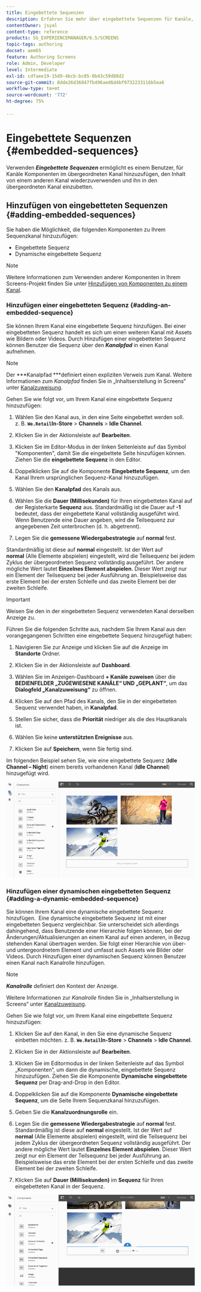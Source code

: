 ```yaml
---
title: Eingebettete Sequenzen
description: Erfahren Sie mehr über eingebettete Sequenzen für Kanäle, mit denen Sie Komponenten zum übergeordneten Kanal hinzufügen können. Alternativ können Sie den Inhalt von einem anderen Kanal wiederverwenden und in den übergeordneten Kanal einbetten.
contentOwner: jsyal
content-type: reference
products: SG_EXPERIENCEMANAGER/6.5/SCREENS
topic-tags: authoring
docset: aem65
feature: Authoring Screens
role: Admin, Developer
level: Intermediate
exl-id: cdfaee19-15d9-4bcb-bc85-0b43c59d88d2
source-git-commit: 8dde26d36847fb496aed6d4bf9732233116b5ea6
workflow-type: tm+mt
source-wordcount: '772'
ht-degree: 75%

---
```


# Eingebettete Sequenzen {#embedded-sequences}

Verwenden ***Eingebettete Sequenzen*** ermöglicht es einem Benutzer, für Kanäle Komponenten im übergeordneten Kanal hinzuzufügen, den Inhalt von einem anderen Kanal wiederzuverwenden und ihn in den übergeordneten Kanal einzubetten.

## Hinzufügen von eingebetteten Sequenzen {#adding-embedded-sequences}

Sie haben die Möglichkeit, die folgenden Komponenten zu Ihrem Sequenzkanal hinzuzufügen:

* Eingebettete Sequenz
* Dynamische eingebettete Sequenz

>[!NOTE]
>
>Weitere Informationen zum Verwenden anderer Komponenten in Ihrem Screens-Projekt finden Sie unter [Hinzufügen von Komponenten zu einem Kanal](adding-components-to-a-channel.md).

### Hinzufügen einer eingebetteten Sequenz {#adding-an-embedded-sequence}

Sie können Ihrem Kanal eine eingebettete Sequenz hinzufügen. Bei einer eingebetteten Sequenz handelt es sich um einen weiteren Kanal mit Assets wie Bildern oder Videos. Durch Hinzufügen einer eingebetteten Sequenz können Benutzer die Sequenz über den ***Kanalpfad*** in einen Kanal aufnehmen.

>[!NOTE]
>Der ***Kanalpfad ***definiert einen expliziten Verweis zum Kanal.
>Weitere Informationen zum *Kanalpfad* finden Sie in „Inhaltserstellung in Screens“ unter [Kanalzuweisung](channel-assignment.md).

Gehen Sie wie folgt vor, um Ihrem Kanal eine eingebettete Sequenz hinzuzufügen:

1. Wählen Sie den Kanal aus, in den eine Seite eingebettet werden soll.  z. B. **`We.Retail`In-Store** > **Channels** > **Idle Channel**.

1. Klicken Sie in der Aktionsleiste auf **Bearbeiten**.
1. Klicken Sie im Editor-Modus in der linken Seitenleiste auf das Symbol &quot;Komponenten&quot;, damit Sie die eingebettete Seite hinzufügen können. Ziehen Sie die **eingebettete Sequenz** in den Editor.
1. Doppelklicken Sie auf die Komponente **Eingebettete Sequenz**, um den Kanal Ihrem ursprünglichen Sequenz-Kanal hinzuzufügen.
1. Wählen Sie den **Kanalpfad** des Kanals aus.
1. Wählen Sie die **Dauer (Millisekunden)** für Ihren eingebetteten Kanal auf der Registerkarte **Sequenz** aus. Standardmäßig ist die Dauer auf **-1** bedeutet, dass der eingebettete Kanal vollständig ausgeführt wird. Wenn Benutzende eine Dauer angeben, wird die Teilsequenz zur angegebenen Zeit unterbrochen (d. h. abgetrennt).

1. Legen Sie die **gemessene Wiedergabestrategie** auf **normal** fest.

Standardmäßig ist diese auf **normal** eingestellt. Ist der Wert auf **normal** (Alle Elemente abspielen) eingestellt, wird die Teilsequenz bei jedem Zyklus der übergeordneten Sequenz vollständig ausgeführt. Der andere mögliche Wert lautet **Einzelnes Element abspielen**. Dieser Wert zeigt nur ein Element der Teilsequenz bei jeder Ausführung an. Beispielsweise das erste Element bei der ersten Schleife und das zweite Element bei der zweiten Schleife.

>[!IMPORTANT]
>
>Weisen Sie den in der eingebetteten Sequenz verwendeten Kanal derselben Anzeige zu.
>
>Führen Sie die folgenden Schritte aus, nachdem Sie Ihrem Kanal aus den vorangegangenen Schritten eine eingebettete Sequenz hinzugefügt haben:
>
>1. Navigieren Sie zur Anzeige und klicken Sie auf die Anzeige im **Standorte** Ordner.
>1. Klicken Sie in der Aktionsleiste auf **Dashboard**.
>1. Wählen Sie im Anzeigen-Dashboard **+ Kanäle zuweisen** über die **BEDIENFELDER „ZUGEWIESENE KANÄLE“ UND „GEPLANT“**, um das **Dialogfeld „Kanalzuweisung“** zu öffnen.
>
>1. Klicken Sie auf den Pfad des Kanals, den Sie in der eingebetteten Sequenz verwendet haben, in **Kanalpfad**.
>1. Stellen Sie sicher, dass die **Priorität** niedriger als die des Hauptkanals ist.
>
>1. Wählen Sie keine **unterstützten Ereignisse** aus.
>1. Klicken Sie auf **Speichern**, wenn Sie fertig sind.
>

Im folgenden Beispiel sehen Sie, wie eine eingebettete Sequenz (**Idle Channel – Night**) einem bereits vorhandenen Kanal (**Idle Channel**) hinzugefügt wird.

![new2](assets/new2.gif)

### Hinzufügen einer dynamischen eingebetteten Sequenz {#adding-a-dynamic-embedded-sequence}

Sie können Ihrem Kanal eine dynamische eingebettete Sequenz hinzufügen.  Eine dynamische eingebettete Sequenz ist mit einer eingebetteten Sequenz vergleichbar. Sie unterscheidet sich allerdings dahingehend, dass Benutzende einer Hierarchie folgen können, bei der Änderungen/Aktualisierungen an einem Kanal auf einen anderen, in Bezug stehenden Kanal übertragen werden. Sie folgt einer Hierarchie von über- und untergeordnetem Element und umfasst auch Assets wie Bilder oder Videos. Durch Hinzufügen einer dynamischen Sequenz können Benutzer einen Kanal nach Kanalrolle hinzufügen.

>[!NOTE]
>
>***Kanalrolle*** definiert den Kontext der Anzeige.
>
>Weitere Informationen zur *Kanalrolle* finden Sie in „Inhaltserstellung in Screens“ unter [Kanalzuweisung](channel-assignment.md).

Gehen Sie wie folgt vor, um Ihrem Kanal eine eingebettete Sequenz hinzuzufügen:

1. Klicken Sie auf den Kanal, in den Sie eine dynamische Sequenz einbetten möchten. z. B. **`We.Retail`In-Store** > **Channels** > **Idle Channel**.

1. Klicken Sie in der Aktionsleiste auf **Bearbeiten**. 
1. Klicken Sie im Editormodus in der linken Seitenleiste auf das Symbol „Komponenten“, um dann die dynamische, eingebettete Sequenz hinzuzufügen. Ziehen Sie die Komponente **Dynamische** **eingebettete Sequenz** per Drag-and-Drop in den Editor.

1. Doppelklicken Sie auf die Komponente **Dynamische** **eingebettete Sequenz**, um die Seite Ihrem Sequenzkanal hinzuzufügen.

1. Geben Sie die **Kanalzuordnungsrolle** ein.
1. Legen Sie die **gemessene Wiedergabestrategie** auf **normal** fest. Standardmäßig ist diese auf **normal** eingestellt. Ist der Wert auf **normal** (Alle Elemente abspielen) eingestellt, wird die Teilsequenz bei jedem Zyklus der übergeordneten Sequenz vollständig ausgeführt. Der andere mögliche Wert lautet **Einzelnes Element abspielen**. Dieser Wert zeigt nur ein Element der Teilsequenz bei jeder Ausführung an. Beispielsweise das erste Element bei der ersten Schleife und das zweite Element bei der zweiten Schleife.

1. Klicken Sie auf **Dauer (Millisekunden)** im **Sequenz** für Ihren eingebetteten Kanal in der Sequenz.

![latest](assets/latest.gif)
